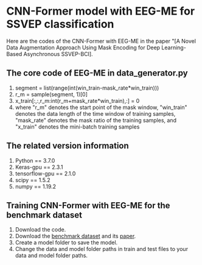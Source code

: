 # CNN-Former model with EEG-ME for SSVEP classification
Here are the codes of the CNN-Former with EEG-ME in the paper "[A Novel Data Augmentation Approach Using Mask Encoding for Deep Learning-Based Asynchronous SSVEP-BCI].
## The core code of EEG-ME in data_generator.py
1. segment = list(range(int(win_train-mask_rate*win_train)))
2. r_m = sample(segment, 1)[0]
3. x_train[:,:,r_m:int(r_m+mask_rate*win_train),:] = 0
4. where "r_m" denotes the start point of the mask window, "win_train" denotes the data length of the time window of training  samples, "mask_rate" denotes the mask ratio of the training samples, and "x_train" denotes the mini-batch training samples 


## The related version information
1. Python == 3.7.0
2. Keras-gpu == 2.3.1
3. tensorflow-gpu == 2.1.0
4. scipy == 1.5.2
5. numpy == 1.19.2
## Training CNN-Former with EEG-ME for the benchmark dataset
1. Download the code.
2. Download the [benchmark dataset](http://bci.med.tsinghua.edu.cn/download.html) and its [paper](https://ieeexplore.ieee.org/abstract/document/7740878).
3. Create a model folder to save the model.
4. Change the data and model folder paths in train and test files to your data and model folder paths.

